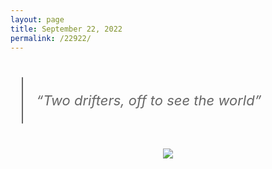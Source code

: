```yaml
---
layout: page
title: September 22, 2022
permalink: /22922/
---
```


<blockquote style="margin: 1.8em .8em;border-left: 2px solid #666;padding: 0.1em 1em;color: #666;font-size: 22px;font-style: italic;">
  <p>“Two drifters, off to see the world”</p>
</blockquote>

<div align="center">
  <img src="https://shawenyao.github.io/Photos/Others/DSC00282.jpg" />
</div>
